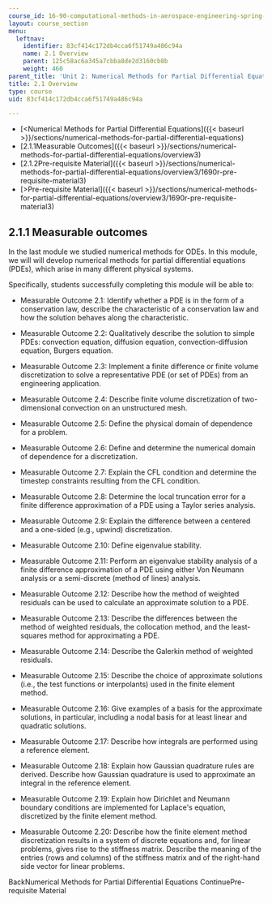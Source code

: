 ```yaml
---
course_id: 16-90-computational-methods-in-aerospace-engineering-spring-2014
layout: course_section
menu:
  leftnav:
    identifier: 83cf414c172db4cca6f51749a486c94a
    name: 2.1 Overview
    parent: 125c58ac6a345a7cbba8de2d3160cb8b
    weight: 460
parent_title: 'Unit 2: Numerical Methods for Partial Differential Equations'
title: 2.1 Overview
type: course
uid: 83cf414c172db4cca6f51749a486c94a

---
```


*   [<Numerical Methods for Partial Differential Equations]({{< baseurl >}}/sections/numerical-methods-for-partial-differential-equations)
*   [2.1.1Measurable Outcomes]({{< baseurl >}}/sections/numerical-methods-for-partial-differential-equations/overview3)
*   [2.1.2Pre-requisite Material]({{< baseurl >}}/sections/numerical-methods-for-partial-differential-equations/overview3/1690r-pre-requisite-material3)
*   [\>Pre-requisite Material]({{< baseurl >}}/sections/numerical-methods-for-partial-differential-equations/overview3/1690r-pre-requisite-material3)

2.1.1 Measurable outcomes
-------------------------

In the last module we studied numerical methods for ODEs. In this module, we will will develop numerical methods for partial differential equations (PDEs), which arise in many different physical systems.

Specifically, students successfully completing this module will be able to:

*   Measurable Outcome 2.1: Identify whether a PDE is in the form of a conservation law, describe the characteristic of a conservation law and how the solution behaves along the characteristic.
    
*   Measurable Outcome 2.2: Qualitatively describe the solution to simple PDEs: convection equation, diffusion equation, convection-diffusion equation, Burgers equation.
    
*   Measurable Outcome 2.3: Implement a finite difference or finite volume discretization to solve a representative PDE (or set of PDEs) from an engineering application.
    
*   Measurable Outcome 2.4: Describe finite volume discretization of two-dimensional convection on an unstructured mesh.
    
*   Measurable Outcome 2.5: Define the physical domain of dependence for a problem.
    
*   Measurable Outcome 2.6: Define and determine the numerical domain of dependence for a discretization.
    
*   Measurable Outcome 2.7: Explain the CFL condition and determine the timestep constraints resulting from the CFL condition.
    
*   Measurable Outcome 2.8: Determine the local truncation error for a finite difference approximation of a PDE using a Taylor series analysis.
    
*   Measurable Outcome 2.9: Explain the difference between a centered and a one-sided (e.g., upwind) discretization.
    
*   Measurable Outcome 2.10: Define eigenvalue stability.
    
*   Measurable Outcome 2.11: Perform an eigenvalue stability analysis of a finite difference approximation of a PDE using either Von Neumann analysis or a semi-discrete (method of lines) analysis.
    
*   Measurable Outcome 2.12: Describe how the method of weighted residuals can be used to calculate an approximate solution to a PDE.
    
*   Measurable Outcome 2.13: Describe the differences between the method of weighted residuals, the collocation method, and the least-squares method for approximating a PDE.
    
*   Measurable Outcome 2.14: Describe the Galerkin method of weighted residuals.
    
*   Measurable Outcome 2.15: Describe the choice of approximate solutions (i.e., the test functions or interpolants) used in the finite element method.
    
*   Measurable Outcome 2.16: Give examples of a basis for the approximate solutions, in particular, including a nodal basis for at least linear and quadratic solutions.
    
*   Measurable Outcome 2.17: Describe how integrals are performed using a reference element.
    
*   Measurable Outcome 2.18: Explain how Gaussian quadrature rules are derived. Describe how Gaussian quadrature is used to approximate an integral in the reference element.
    
*   Measurable Outcome 2.19: Explain how Dirichlet and Neumann boundary conditions are implemented for Laplace's equation, discretized by the finite element method.
    
*   Measurable Outcome 2.20: Describe how the finite element method discretization results in a system of discrete equations and, for linear problems, gives rise to the stiffness matrix. Describe the meaning of the entries (rows and columns) of the stiffness matrix and of the right-hand side vector for linear problems.
    

BackNumerical Methods for Partial Differential Equations ContinuePre-requisite Material